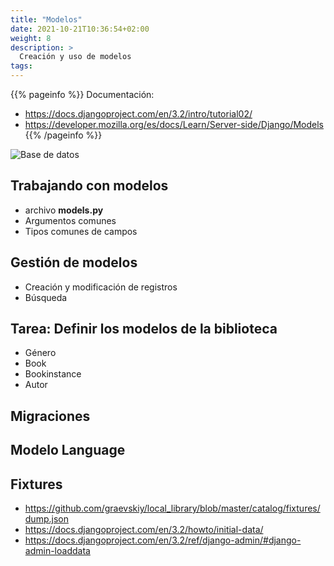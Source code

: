 ```yaml
---
title: "Modelos"
date: 2021-10-21T10:36:54+02:00
weight: 8
description: >
  Creación y uso de modelos
tags: 
---
```


{{% pageinfo %}}
Documentación: 
* https://docs.djangoproject.com/en/3.2/intro/tutorial02/
* https://developer.mozilla.org/es/docs/Learn/Server-side/Django/Models 
{{% /pageinfo %}}

![Base de datos](https://mdn.mozillademos.org/files/15646/local_library_model_uml.png)


## Trabajando con modelos
* archivo **models.py**
* Argumentos comunes
* Tipos comunes de campos

## Gestión de modelos
* Creación y modificación de registros
* Búsqueda 

## Tarea: Definir los modelos de la biblioteca
* Género
* Book
* Bookinstance
* Autor

## Migraciones

## Modelo Language


## Fixtures 
* https://github.com/graevskiy/local_library/blob/master/catalog/fixtures/dump.json
* https://docs.djangoproject.com/en/3.2/howto/initial-data/
* https://docs.djangoproject.com/en/3.2/ref/django-admin/#django-admin-loaddata